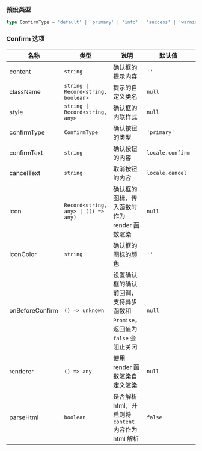 ### 预设类型

```ts
type ConfirmType = 'default' | 'primary' | 'info' | 'success' | 'warning' | 'error'
```

### Confirm 选项

| 名称            | 类型                                 | 说明                                                                          | 默认值           | 始于     |
| --------------- | ------------------------------------ | ----------------------------------------------------------------------------- | ---------------- | -------- |
| content         | `string`                             | 确认框的提示内容                                                              | `''`             | -        |
| className       | `string \| Record<string, boolean>`  | 提示的自定义类名                                                              | `null`           | -        |
| style           | `string \| Record<string, any>`      | 确认框的内联样式                                                              | `null`           | -        |
| confirmType     | `ConfirmType`                        | 确认按钮的类型                                                                | `'primary'`      | -        |
| confirmText     | `string`                             | 确认按钮的内容                                                                | `locale.confirm` | -        |
| cancelText      | `string`                             | 取消按钮的内容                                                                | `locale.cancel`  | -        |
| icon            | `Record<string, any> \| (() => any)` | 确认框的图标，传入函数时作为 render 函数渲染                                  | `null`           | -        |
| iconColor       | `string`                             | 确认框的图标的颜色                                                            | `''`             | -        |
| onBeforeConfirm | `() => unknown`                      | 设置确认框的确认前回调，支持异步函数和 `Promise`，返回值为 `false` 会阻止关闭 | `null`           | -        |
| renderer        | `() => any`                          | 使用 render 函数渲染自定义渲染                                                | `null`           | -        |
| parseHtml       | `boolean`                            | 是否解析 html，开启则将 `content` 内容作为 html 解析                          | `false`          | `2.0.14` |
